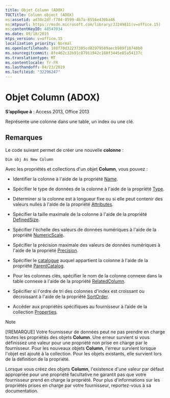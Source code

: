 ```yaml
---
title: Objet Column (ADOX)
TOCTitle: Column object (ADOX)
ms:assetid: ad38c2df-f704-0599-4b7a-8556e430ba46
ms:mtpsurl: https://msdn.microsoft.com/library/JJ249811(v=office.15)
ms:contentKeyID: 48547034
ms.date: 09/18/2015
mtps_version: v=office.15
localization_priority: Normal
ms.openlocfilehash: 188f70d32237385cd82979589aecb989f18748b0
ms.sourcegitcommit: 8fe462c32b91c87911942c188f3445e85a54137c
ms.translationtype: MT
ms.contentlocale: fr-FR
ms.lasthandoff: 04/23/2019
ms.locfileid: "32296247"
---
```

# <a name="column-object-adox"></a>Objet Column (ADOX)


**S’applique à** : Access 2013, Office 2013

Représente une colonne dans une table, un index ou une clé.

## <a name="remarks"></a>Remarques

Le code suivant permet de créer une nouvelle **colonne** :

`Dim obj As New Column`

Avec les propriétés et collections d'un objet **Column**, vous pouvez :

  - Identifier la colonne à l'aide de la propriété [Name](name-property-adox.md).

  - Spécifier le type de données de la colonne à l'aide de la propriété [Type](https://docs.microsoft.com/office/vba/access/concepts/miscellaneous/type-property-columnadox).

  - Déterminer si la colonne est à longueur fixe ou si elle peut contenir des valeurs nulles à l'aide de la propriété [Attributes](attributes-property-adox.md).

  - Spécifier la taille maximale de la colonne à l'aide de la propriété [DefinedSize](definedsize-property-adox.md).

  - Spécifier l'échelle des valeurs de données numériques à l'aide de la propriété [NumericScale](numericscale-property-adox.md).

  - Spécifier la précision maximale des valeurs de données numériques à l'aide de la propriété [Precision](precision-property-adox.md).

  - Spécifier le [catalogue](catalog-object-adox.md) auquel appartient la colonne à l'aide de la propriété [ParentCatalog](parentcatalog-property-adox.md).

  - Pour les colonnes clés, spécifier le nom de la colonne connexe dans la table connexe à l'aide de la propriété [RelatedColumn](relatedcolumn-property-adox.md).

  - Spécifier si l'ordre de tri des colonnes d'index est croissant ou décroissant à l'aide de la propriété [SortOrder](sortorder-property-adox.md).

  - Accéder aux propriétés spécifiques au fournisseur à l’aide de la collection [Properties](properties-collection-ado.md).


> [!NOTE]
> [!REMARQUE] Votre fournisseur de données peut ne pas prendre en charge toutes les propriétés des objets **Column**. Une erreur survient si vous définissez une valeur pour une propriété non prise en charge par le fournisseur. Pour les nouveaux objets **Column**, l'erreur survient lorsque l'objet est ajouté à la collection. Pour les objets existants, elle survient lors de la définition de la propriété.
> 
> Lorsque vous créez des objets **Column**, l'existence d'une valeur par défaut appropriée pour une propriété facultative ne garantit pas que votre fournisseur prend en charge la propriété. Pour plus d'informations sur les propriétés prises en charge par votre fournisseur, reportez-vous à sa documentation.

